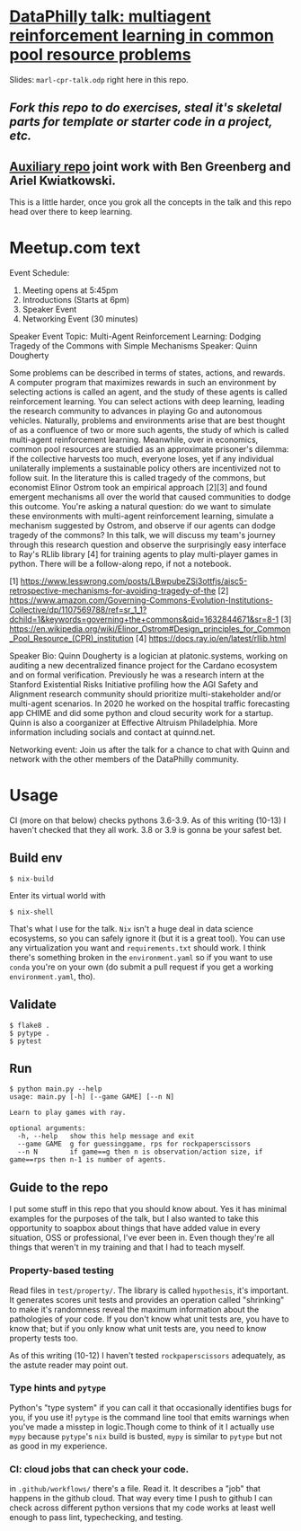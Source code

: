 # [DataPhilly talk: multiagent reinforcement learning in common pool resource problems](https://www.meetup.com/DataPhilly/events/281132668)

Slides: `marl-cpr-talk.odp` right here in this repo. 

## _Fork this repo to do exercises, steal it's skeletal parts for template or starter code in a project, etc._

## [Auxiliary repo](https://github.com/RedTachyon/cpr_reputation/) joint work with Ben Greenberg and Ariel Kwiatkowski. 

This is a little harder, once you grok all the concepts in the talk and this repo head over there to keep learning.

# Meetup.com text

Event Schedule:
1. Meeting opens at 5:45pm
2. Introductions (Starts at 6pm)
3. Speaker Event
4. Networking Event (30 minutes)

Speaker Event
Topic: Multi-Agent Reinforcement Learning: Dodging Tragedy of the Commons with Simple Mechanisms
Speaker: Quinn Dougherty

Some problems can be described in terms of states, actions, and rewards. A computer program that maximizes rewards in such an environment by selecting actions is called an agent, and the study of these agents is called reinforcement learning. You can select actions with deep learning, leading the research community to advances in playing Go and autonomous vehicles. Naturally, problems and environments arise that are best thought of as a confluence of two or more such agents, the study of which is called multi-agent reinforcement learning. Meanwhile, over in economics, common pool resources are studied as an approximate prisoner's dilemma: if the collective harvests too much, everyone loses, yet if any individual unilaterally implements a sustainable policy others are incentivized not to follow suit. In the literature this is called tragedy of the commons, but economist Elinor Ostrom took an empirical approach [2][3] and found emergent mechanisms all over the world that caused communities to dodge this outcome. You're asking a natural question: do we want to simulate these environments with multi-agent reinforcement learning, simulate a mechanism suggested by Ostrom, and observe if our agents can dodge tragedy of the commons? In this talk, we will discuss my team's journey through this research question and observe the surprisingly easy interface to Ray's RLlib library [4] for training agents to play multi-player games in python. There will be a follow-along repo, if not a notebook.

[1] https://www.lesswrong.com/posts/LBwpubeZSi3ottfjs/aisc5-retrospective-mechanisms-for-avoiding-tragedy-of-the
[2] https://www.amazon.com/Governing-Commons-Evolution-Institutions-Collective/dp/1107569788/ref=sr_1_1?dchild=1&keywords=governing+the+commons&qid=1632844671&sr=8-1
[3] https://en.wikipedia.org/wiki/Elinor_Ostrom#Design_principles_for_Common_Pool_Resource_(CPR)_institution
[4] https://docs.ray.io/en/latest/rllib.html

Speaker Bio:
Quinn Dougherty is a logician at platonic.systems, working on auditing a new decentralized finance project for the Cardano ecosystem and on formal verification. Previously he was a research intern at the Stanford Existential Risks Initiative profiling how the AGI Safety and Alignment research community should prioritize multi-stakeholder and/or multi-agent scenarios. In 2020 he worked on the hospital traffic forecasting app CHIME and did some python and cloud security work for a startup. Quinn is also a coorganizer at Effective Altruism Philadelphia. More information including socials and contact at quinnd.net.

Networking event:
Join us after the talk for a chance to chat with Quinn and network with the other members of the DataPhilly community.

# Usage

CI (more on that below) checks pythons 3.6-3.9. As of this writing (10-13) I haven't checked that they all work. 3.8 or 3.9 is gonna be your safest bet.

## Build env 
```
$ nix-build
```
Enter its virtual world with 
```
$ nix-shell
```

That's what I use for the talk. `Nix` isn't a huge deal in data science ecosystems, so you can safely ignore it (but it is a great tool). You can use any virtualization you want and `requirements.txt` should work. I think there's something broken in the `environment.yaml` so if you want to use `conda` you're on your own (do submit a pull request if you get a working `environment.yaml`, tho).

## Validate
```
$ flake8 .
$ pytype .
$ pytest
```

## Run
```
$ python main.py --help
usage: main.py [-h] [--game GAME] [--n N]

Learn to play games with ray.

optional arguments:
  -h, --help   show this help message and exit
  --game GAME  g for guessinggame, rps for rockpaperscissors
  --n N        if game==g then n is observation/action size, if game==rps then n-1 is number of agents.
```
## Guide to the repo

I put some stuff in this repo that you should know about. Yes it has minimal examples for the purposes of the talk, but I also wanted to take this opportunity to soapbox about things that have added value in every situation, OSS or professional, I've ever been in. Even though they're all things that weren't in my training and that I had to teach myself.

### Property-based testing
Read files in `test/property/`. The library is called `hypothesis`, it's important. It generates scores unit tests and provides an operation called "shrinking" to make it's randomness reveal the maximum information about the pathologies of your code. If you don't know what unit tests are, you have to know that; but if you only know what unit tests are, you need to know property tests too.

As of this writing (10-12) I haven't tested `rockpaperscissors` adequately, as the astute reader may point out.

### Type hints and `pytype` 
Python's "type system" if you can call it that occasionally identifies bugs for you, if you use it! `pytype` is the command line tool that emits warnings when you've made a misstep in logic.Though come to think of it I actually use `mypy` because `pytype`'s `nix` build is busted, `mypy` is similar to `pytype` but not as good in my experience.

### CI: cloud jobs that can check your code. 

in `.github/workflows/` there's a file. Read it. It describes a "job" that happens in the github cloud. That way every time I push to github I can check across different python versions that my code works at least well enough to pass lint, typechecking, and testing.
